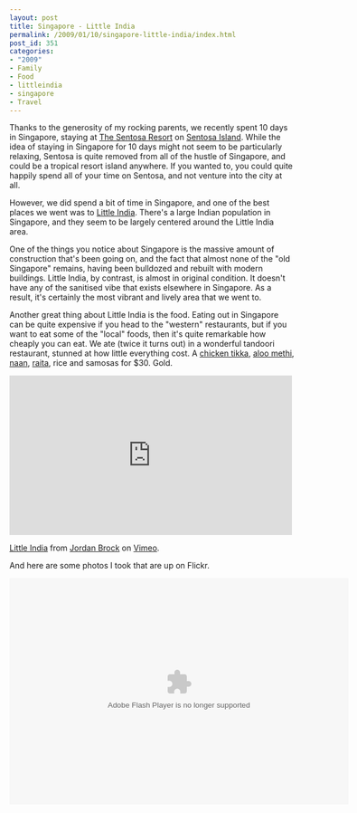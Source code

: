 ```yaml
---
layout: post
title: Singapore - Little India
permalink: /2009/01/10/singapore-little-india/index.html
post_id: 351
categories: 
- "2009"
- Family
- Food
- littleindia
- singapore
- Travel
---
```


Thanks to the generosity of my rocking parents, we recently spent 10 days in Singapore, staying at <a href="http://www.thesentosa.com.au">The Sentosa Resort</a> on <a href="http://maps.google.com/maps?f=q&hl=en&geocode=&time=&date=&ttype=&q=sentosa+island">Sentosa Island</a>. While the idea of staying in Singapore for 10 days might not seem to be particularly relaxing, Sentosa is quite removed from all of the hustle of Singapore, and could be a tropical resort island anywhere. If you wanted to, you could quite happily spend all of your time on Sentosa, and not venture into the city at all.

However, we did spend a bit of time in Singapore, and one of the best places we went was to <a href="http://en.wikipedia.org/wiki/Little_India,_Singapore">Little India</a>. There's a large Indian population in Singapore, and they seem to be largely centered around the Little India area.

One of the things you notice about Singapore is the massive amount of construction that's been going on, and the fact that almost none of the "old Singapore" remains, having been bulldozed and rebuilt with modern buildings. Little India, by contrast, is almost in original condition. It doesn't have any of the sanitised vibe that exists elsewhere in Singapore. As a result, it's certainly the most vibrant and lively area that we went to.

Another great thing about Little India is the food. Eating out in Singapore can be quite expensive if you head to the "western" restaurants, but if you want to eat some of the "local" foods, then it's quite remarkable how cheaply you can eat. We ate (twice it turns out) in a wonderful tandoori restaurant, stunned at how little everything cost. A <a href="http://www.indianfoodforever.com/non-veg/chicken/chicken-tikka.html">chicken tikka</a>, <a href="http://www.indianfoodforever.com/vegetables/methi-aloo.html">aloo methi</a>, <a href="http://www.indianfoodforever.com/indian-breads/naan.html">naan</a>, <a href="http://www.indianfoodforever.com/raita/">raita</a>, rice and samosas for $30. Gold.

<iframe src="http://player.vimeo.com/video/2777440" width="500" height="282" frameborder="0" webkitAllowFullScreen mozallowfullscreen allowFullScreen></iframe> <p><a href="http://vimeo.com/2777440">Little India</a> from <a href="http://vimeo.com/jordanbrock">Jordan Brock</a> on <a href="http://vimeo.com">Vimeo</a>.</p>

And here are some photos I took that are up on Flickr.

<object width="600" height="400"> <param name="flashvars" value="&offsite=true&lang=en-us&page_show_url=%2Fphotos%2Fmrsparkle%2Ftags%2Flittleindia%2Fshow%2F&page_show_back_url=%2Fphotos%2Fmrsparkle%2Ftags%2Flittleindia%2F&user_id=44124475706@N01&tags=littleindia&jump_to=&start_index="></param> <param name="movie" value="http://www.flickr.com/apps/slideshow/show.swf?v=63961"></param> <param name="allowFullScreen" value="true"></param><embed type="application/x-shockwave-flash" src="http://www.flickr.com/apps/slideshow/show.swf?v=63961" allowFullScreen="true" flashvars="&offsite=true&lang=en-us&page_show_url=%2Fphotos%2Fmrsparkle%2Ftags%2Flittleindia%2Fshow%2F&page_show_back_url=%2Fphotos%2Fmrsparkle%2Ftags%2Flittleindia%2F&user_id=44124475706@N01&tags=littleindia&jump_to=&start_index=" width="600" height="400"></embed></object>
